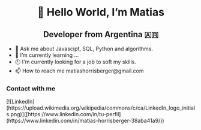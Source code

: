 
<h1 style="text-align: center;">👋 Hello World, I’m Matias</h1>
<h2 style="text-align: center;">Developer from Argentina 🇦🇷</h2>

<ul>
  <li>💬 Ask me about Javascipt, SQL, Python and algorithms.</li>
 <li>🌱 I’m currently learning ...</li>
  <li>🕘 I'm currently looking for a job to soft my skills.</li>
 <li>📫 How to reach me matiashorrisberger@gmail.com</li>
</ul>
<h3>Contact with me</h3>
[![LinkedIn](https://upload.wikimedia.org/wikipedia/commons/c/ca/LinkedIn_logo_initials.png)]([https://www.linkedin.com/in/tu-perfil](https://www.linkedin.com/in/matias-horrisberger-38aba41a9/))


<!---
matiashrb/matiashrb is a ✨ special ✨ repository because its `README.md` (this file) appears on your GitHub profile.
You can click the Preview link to take a look at your changes.
--->
